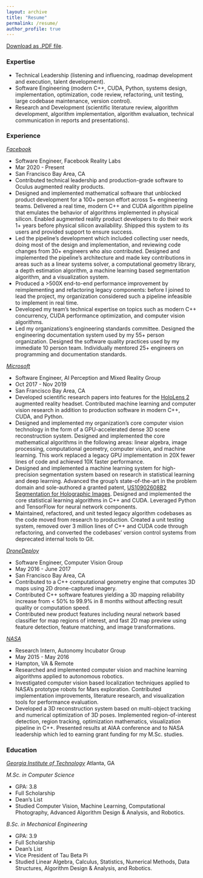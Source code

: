 ```yaml
---
layout: archive
title: "Resume"
permalink: /resume/
author_profile: true
---
```


[Download as .PDF file](/content/resume.pdf).

### Expertise
* Technical Leadership (listening and influencing, roadmap development and execution, talent development).
* Software Engineering (modern C++, CUDA, Python, systems design, implementation, optimization, code review, refactoring, unit testing, large codebase maintenance, version control).
* Research and Development (scientific literature review, algorithm development, algorithm implementation, algorithm evaluation, technical communication in reports and presentations).

### Experience
*[Facebook](https://tech.fb.com/ar-vr/)*                  	                
* Software Engineer, Facebook Reality Labs                             
* Mar 2020 - Present
* San Francisco Bay Area, CA
* Contributed technical leadership and production-grade software to Oculus augmented reality products.
* Designed and implemented mathematical software that unblocked product development for a 100+ person effort across 5+ engineering teams. Delivered a real time, modern C++ and CUDA algorithm pipeline that emulates the behavior of algorithms implemented in physical silicon. Enabled augmented reality product developers to do their work 1+ years before physical silicon availability. Shipped this system to its users and provided support to ensure success.
* Led the pipeline’s development which included collecting user needs, doing most of the design and implementation, and reviewing code changes from 30+ engineers who also contributed. Designed and implemented the pipeline’s architecture and made key contributions in areas such as a linear systems solver, a computational geometry library, a depth estimation algorithm, a machine learning based segmentation algorithm, and a visualization system. 
* Produced a >500X end-to-end performance improvement by reimplementing and refactoring legacy components: before I joined to lead the project, my organization considered such a pipeline infeasible to implement in real time. 
* Developed my team’s technical expertise on topics such as modern C++ concurrency, CUDA performance optimization, and computer vision algorithms. 
* Led my organizations’s engineering standards committee. Designed the engineering documentation system used by my 55+ person organization. Designed the software quality practices used by my immediate 10 person team. Individually mentored 25+ engineers on programming and documentation standards.

*[Microsoft](https://www.microsoft.com/en-us/mixed-reality)*                     
* Software Engineer, AI Perception and Mixed Reality Group                  
* Oct 2017 - Nov 2019
* San Francisco Bay Area, CA
* Developed scientific research papers into features for the [HoloLens 2](https://www.microsoft.com/en-us/hololens/buy) augmented reality headset. Contributed machine learning and computer vision research in addition to production software in modern C++, CUDA, and Python.
* Designed and implemented my organization’s core computer vision technology in the form of a GPU-accelerated dense 3D scene reconstruction system. Designed and implemented the core mathematical algorithms in the following areas: linear algebra, image processing, computational geometry, computer vision, and machine learning. This work replaced a legacy GPU implementation in 20X fewer lines of code and achieved 10X faster performance.
* Designed and implemented a machine learning system for high-precision segmentation system based on research in statistical learning and deep learning. Advanced the group’s state-of-the-art in the problem domain and sole-authored a granted patent, [US10902608B2 Segmentation for Holographic Images](https://patents.google.com/patent/US10902608B2). Designed and implemented the core statistical learning algorithms in C++ and CUDA. Leveraged Python and TensorFlow for neural network components.
* Maintained, refactored, and unit tested legacy algorithm codebases as the code moved from research to production. Created a unit testing system, removed over 3 million lines of C++ and CUDA code through refactoring, and converted the codebases’ version control systems from deprecated internal tools to Git.

*[DroneDeploy](https://www.dronedeploy.com)*                                    
* Software Engineer, Computer Vision Group                                            
* May 2016 - June 2017
* San Francisco Bay Area, CA
* Contributed to a C++ computational geometry engine that computes 3D maps using 2D drone-captured imagery.
* Contributed C++ software features yielding a 3D mapping reliability increase from < 50% to 99.9% in 8 months without affecting result quality or computation speed.
* Contributed new product features including neural network based classifier for map regions of interest, and fast 2D map preview using feature detection, feature matching, and image transformations.

*[NASA](https://www.nasa.gov)*                          
* Research Intern, Autonomy Incubator Group                
* May 2015 - May 2016
* Hampton, VA & Remote
* Researched and implemented computer vision and machine learning algorithms applied to autonomous robotics.
* Investigated computer vision based localization techniques applied to NASA’s prototype robots for Mars exploration. Contributed implementation improvements, literature research, and visualization tools for performance evaluation.
* Developed a 3D reconstruction system based on multi-object tracking and numerical optimization of 3D poses. Implemented region-of-interest detection, region tracking, optimization mathematics, visualization pipeline in C++. Presented results at AIAA conference and to NASA leadership which led to earning grant funding for my M.Sc. studies.

### Education
*[Georgia Institute of Technology](https://www.cc.gatech.edu)*
Atlanta, GA

*M.Sc. in Computer Science*
* GPA: 3.8
* Full Scholarship
* Dean’s List
* Studied Computer Vision, Machine Learning, Computational Photography, Advanced Algorithm Design & Analysis, and Robotics.

*B.Sc. in Mechanical Engineering*
* GPA: 3.9
* Full Scholarship
* Dean’s List
* Vice President of Tau Beta Pi
* Studied Linear Algebra, Calculus, Statistics, Numerical Methods, Data Structures, Algorithm Design & Analysis, and Robotics.
